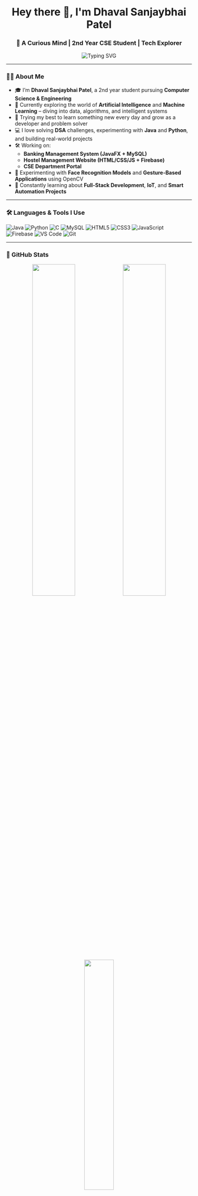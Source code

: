 <h1 align="center">Hey there 👋, I'm Dhaval Sanjaybhai Patel</h1>
<h3 align="center">🚀 A Curious Mind | 2nd Year CSE Student | Tech Explorer</h3>

<p align="center">
  <img src="https://readme-typing-svg.herokuapp.com?font=Fira+Code&weight=500&pause=1000&color=00F7FF&center=true&vCenter=true&width=435&lines=Welcome+to+my+GitHub+profile+%F0%9F%91%8B;Passionate+about+Tech+%7C+AI+%7C+ML+%7C+Development;Exploring+the+world+of+Code+and+Creativity;Let's+Build+Something+Awesome+Together+%F0%9F%9A%80" alt="Typing SVG" />
</p>

---

### 👨‍💻 About Me

- 🎓 I’m **Dhaval Sanjaybhai Patel**, a 2nd year student pursuing **Computer Science & Engineering**
- 🚀 Currently exploring the world of **Artificial Intelligence** and **Machine Learning** – diving into data, algorithms, and intelligent systems
- 🧠 Trying my best to learn something new every day and grow as a developer and problem solver
- 💻 I love solving **DSA** challenges, experimenting with **Java** and **Python**, and building real-world projects
- 🛠 Working on:
  - **Banking Management System (JavaFX + MySQL)**
  - **Hostel Management Website (HTML/CSS/JS + Firebase)**
  - **CSE Department Portal**
- 🧪 Experimenting with **Face Recognition Models** and **Gesture-Based Applications** using OpenCV
- 🌱 Constantly learning about **Full-Stack Development**, **IoT**, and **Smart Automation Projects**

---

### 🛠️ Languages & Tools I Use

![Java](https://img.shields.io/badge/Java-%23ED8B00.svg?style=for-the-badge&logo=java&logoColor=white)
![Python](https://img.shields.io/badge/Python-%2314354C.svg?style=for-the-badge&logo=python&logoColor=yellow)
![C](https://img.shields.io/badge/C-%2300599C.svg?style=for-the-badge&logo=c&logoColor=white)
![MySQL](https://img.shields.io/badge/MySQL-%2300f.svg?style=for-the-badge&logo=mysql&logoColor=white)
![HTML5](https://img.shields.io/badge/HTML5-%23E34F26.svg?style=for-the-badge&logo=html5&logoColor=white)
![CSS3](https://img.shields.io/badge/CSS3-%231572B6.svg?style=for-the-badge&logo=css3&logoColor=white)
![JavaScript](https://img.shields.io/badge/JavaScript-%23F7DF1E.svg?style=for-the-badge&logo=javascript&logoColor=black)
![Firebase](https://img.shields.io/badge/Firebase-%23039BE5.svg?style=for-the-badge&logo=firebase)
![VS Code](https://img.shields.io/badge/VS%20Code-%23007ACC.svg?style=for-the-badge&logo=visual-studio-code&logoColor=white)
![Git](https://img.shields.io/badge/Git-%23F05033.svg?style=for-the-badge&logo=git&logoColor=white)

---

### 🌟 GitHub Stats

<p align="center">
  <img src="https://github-readme-stats.vercel.app/api?username=dhavalpatel&show_icons=true&theme=github_dark" width="48%" />
  <img src="https://github-readme-streak-stats.herokuapp.com?user=dhavalpatel&theme=github-dark&hide_border=false" width="48%" />
</p>

<p align="center">
  <img src="https://github-readme-stats.vercel.app/api/top-langs/?username=dhavalpatel&layout=compact&theme=github_dark" width="40%" />
</p>

---

### 📫 Let's Connect!

- 📧 Email: **dhavalspatel0006@gmail.com**
- 💼 LinkedIn: [@dhavalspatel](https://www.linkedin.com/in/pateldhavals-/)
- 🌐 Portfolio: [](https://dsp2810.github.io/portfolio-/)

---

### 💬 Motto

> _"Keep pushing forward, stay curious, and let your code make an impact."_

> _“Every big dream starts with small steps — and I’m taking mine, one commit at a time!”_ 🚀

---
